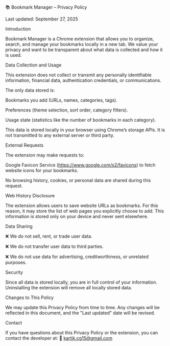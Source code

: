 📚 Bookmark Manager – Privacy Policy

Last updated: September 27, 2025

Introduction

Bookmark Manager is a Chrome extension that allows you to organize, search, and manage your bookmarks locally in a new tab. We value your privacy and want to be transparent about what data is collected and how it is used.

Data Collection and Usage

This extension does not collect or transmit any personally identifiable information, financial data, authentication credentials, or communications.

The only data stored is:

Bookmarks you add (URLs, names, categories, tags).

Preferences (theme selection, sort order, category filters).

Usage state (statistics like the number of bookmarks in each category).

This data is stored locally in your browser using Chrome’s storage APIs. It is not transmitted to any external server or third party.

External Requests

The extension may make requests to:

Google Favicon Service (https://www.google.com/s2/favicons) to fetch website icons for your bookmarks.

No browsing history, cookies, or personal data are shared during this request.

Web History Disclosure

The extension allows users to save website URLs as bookmarks. For this reason, it may store the list of web pages you explicitly choose to add. This information is stored only on your device and never sent elsewhere.

Data Sharing

❌ We do not sell, rent, or trade user data.

❌ We do not transfer user data to third parties.

❌ We do not use data for advertising, creditworthiness, or unrelated purposes.

Security

Since all data is stored locally, you are in full control of your information. Uninstalling the extension will remove all locally stored data.

Changes to This Policy

We may update this Privacy Policy from time to time. Any changes will be reflected in this document, and the "Last updated" date will be revised.

Contact

If you have questions about this Privacy Policy or the extension, you can contact the developer at:
📧 kartik.cg15@gmail.com